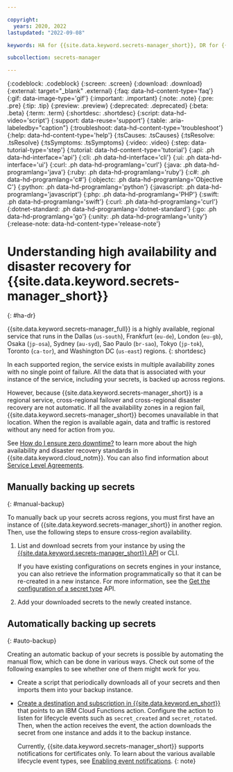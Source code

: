 ```yaml
---

copyright:
  years: 2020, 2022
lastupdated: "2022-09-08"

keywords: HA for {{site.data.keyword.secrets-manager_short}}, DR for {{site.data.keyword.secrets-manager_short}}, high availability for {{site.data.keyword.secrets-manager_short}}, disaster recovery for {{site.data.keyword.secrets-manager_short}}, failover for {{site.data.keyword.secrets-manager_short}}

subcollection: secrets-manager

---
```


{:codeblock: .codeblock}
{:screen: .screen}
{:download: .download}
{:external: target="_blank" .external}
{:faq: data-hd-content-type='faq'}
{:gif: data-image-type='gif'}
{:important: .important}
{:note: .note}
{:pre: .pre}
{:tip: .tip}
{:preview: .preview}
{:deprecated: .deprecated}
{:beta: .beta}
{:term: .term}
{:shortdesc: .shortdesc}
{:script: data-hd-video='script'}
{:support: data-reuse='support'}
{:table: .aria-labeledby="caption"}
{:troubleshoot: data-hd-content-type='troubleshoot'}
{:help: data-hd-content-type='help'}
{:tsCauses: .tsCauses}
{:tsResolve: .tsResolve}
{:tsSymptoms: .tsSymptoms}
{:video: .video}
{:step: data-tutorial-type='step'}
{:tutorial: data-hd-content-type='tutorial'}
{:api: .ph data-hd-interface='api'}
{:cli: .ph data-hd-interface='cli'}
{:ui: .ph data-hd-interface='ui'}
{:curl: .ph data-hd-programlang='curl'}
{:java: .ph data-hd-programlang='java'}
{:ruby: .ph data-hd-programlang='ruby'}
{:c#: .ph data-hd-programlang='c#'}
{:objectc: .ph data-hd-programlang='Objective C'}
{:python: .ph data-hd-programlang='python'}
{:javascript: .ph data-hd-programlang='javascript'}
{:php: .ph data-hd-programlang='PHP'}
{:swift: .ph data-hd-programlang='swift'}
{:curl: .ph data-hd-programlang='curl'}
{:dotnet-standard: .ph data-hd-programlang='dotnet-standard'}
{:go: .ph data-hd-programlang='go'}
{:unity: .ph data-hd-programlang='unity'}
{:release-note: data-hd-content-type='release-note'}

# Understanding high availability and disaster recovery for {{site.data.keyword.secrets-manager_short}}
{: #ha-dr}

{{site.data.keyword.secrets-manager_full}} is a highly available, regional service that runs in the Dallas (`us-south`), Frankfurt (`eu-de`), London (`eu-gb`), Osaka (`jp-osa`), Sydney (`au-syd`), Sao Paulo (`br-sao`), Tokyo (`jp-tok`), Toronto (`ca-tor`), and Washington DC (`us-east`) regions.
{: shortdesc}

In each supported region, the service exists in multiple availability zones with no single point of failure. All the data that is associated with your instance of the service, including your secrets, is backed up across regions.

However, because {{site.data.keyword.secrets-manager_short}} is a regional service, cross-regional failover and cross-regional disaster recovery are not automatic. If all the availability zones in a region fail, {{site.data.keyword.secrets-manager_short}} becomes unavailable in that location. When the region is available again, data and traffic is restored without any need for action from you.

See [How do I ensure zero downtime?](/docs/overview?topic=overview-zero-downtime) to learn more about the high availability and disaster recovery standards in {{site.data.keyword.cloud_notm}}. You can also find information about [Service Level Agreements](/docs/overview?topic=overview-slas).

## Manually backing up secrets
{: #manual-backup}

To manually back up your secrets across regions, you must first have an instance of {{site.data.keyword.secrets-manager_short}} in another region. Then, use the following steps to ensure cross-region availability.

1. List and download secrets from your instance by using the [{{site.data.keyword.secrets-manager_short}} API](/apidocs/secrets-manager) or CLI.

   If you have existing configurations on secrets engines in your instance, you can also retrieve the information programmatically so that it can be re-created in a new instance. For more information, see the [Get the configuration of a secret type](/apidocs/secrets-manager#get-config) API.

2. Add your downloaded secrets to the newly created instance.

## Automatically backing up secrets
{: #auto-backup}

Creating an automatic backup of your secrets is possible by automating the manual flow, which can be done in various ways. Check out some of the following examples to see whether one of them might work for you.

- Create a script that periodically downloads all of your secrets and then imports them into your backup instance.
- [Create a destination and subscription in {{site.data.keyword.en_short}}](/docs/event-notifications) that points to an IBM Cloud Functions action. Configure the action to listen for lifecycle events such as `secret_created` and `secret_rotated`. Then, when the action receives the event, the action downloads the secret from one instance and adds it to the backup instance.

   Currently, {{site.data.keyword.secrets-manager_short}} supports notifications for certificates only. To learn about the various available lifecycle event types, see [Enabling event notifications](/docs/secrets-manager?topic=secrets-manager-event-notifications).
   {: note}
